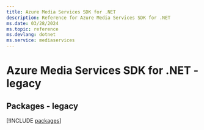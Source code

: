 ```yaml
---
title: Azure Media Services SDK for .NET
description: Reference for Azure Media Services SDK for .NET
ms.date: 03/28/2024
ms.topic: reference
ms.devlang: dotnet
ms.service: mediaservices
---
```

# Azure Media Services SDK for .NET - legacy
## Packages - legacy
[!INCLUDE [packages](media-services-index.md)]
